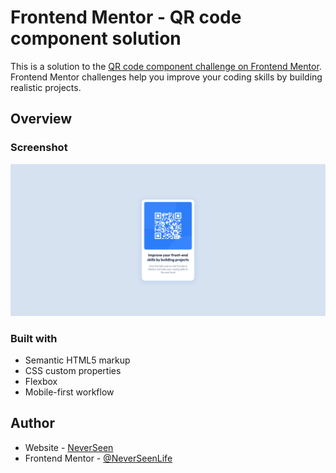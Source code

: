 # Frontend Mentor - QR code component solution

This is a solution to the [QR code component challenge on Frontend Mentor](https://www.frontendmentor.io/challenges/qr-code-component-iux_sIO_H). Frontend Mentor challenges help you improve your coding skills by building realistic projects.

## Overview

### Screenshot

![Design preview for the QR code component coding challenge](./screenshot.png)

### Built with

- Semantic HTML5 markup
- CSS custom properties
- Flexbox
- Mobile-first workflow

## Author

- Website - [NeverSeen](https://www.iamadrian.pl)
- Frontend Mentor - [@NeverSeenLife](https://www.frontendmentor.io/profile/NeverSeenLife)
